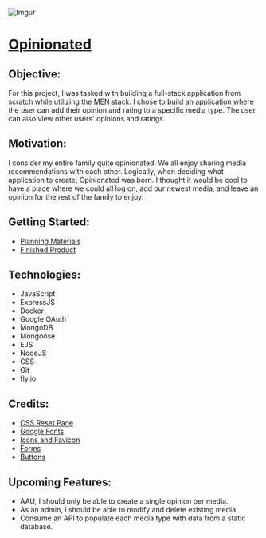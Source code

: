 
![Imgur](https://i.imgur.com/RqQxsf7.png)
# [Opinionated](https://opinionated.fly.dev/)

## Objective:
For this project, I was tasked with building a full-stack application from scratch while utilizing the MEN stack. I chose to build an application where the user can add their opinion and rating to a specific media type. The user can also view other users' opinions and ratings. 

## Motivation:

I consider my entire family quite opinionated. We all enjoy sharing media recommendations with each other. Logically, when deciding what application to create, Opinionated was born. I thought it would be cool to have a place where we could all log on, add our newest media, and leave an opinion for the rest of the family to enjoy.

## Getting Started:
* [Planning Materials](https://trello.com/b/hVR7P97v/opinionated)
* [Finished Product](https://opinionated.fly.dev/)

## Technologies:

* JavaScript
* ExpressJS
* Docker
* Google OAuth
* MongoDB
* Mongoose
* EJS
* NodeJS
* CSS
* Git
* fly.io

## Credits:

* [CSS Reset Page](http://meyerweb.com/eric/tools/css/reset/)
* [Google Fonts](https://fonts.google.com/)
* [Icons and Favicon](https://fontawesome.com/)
* [Forms](https://www.sanwebe.com/2014/08/css-html-forms-designs)
* [Buttons](https://getcssscan.com/css-buttons-examples)


## Upcoming Features:

* AAU, I should only be able to create a single opinion per media.
* As an admin, I should be able to modify and delete existing media.
* Consume an API to populate each media type with data from a static database.


